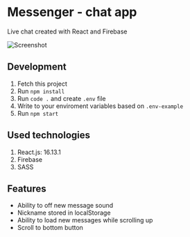 # Messenger - chat app

Live chat created with React and Firebase

![Screenshot](https://i.imgur.com/bUXGbsD.png)

## Development

1. Fetch this project
2. Run `npm install`
3. Run `code .` and create `.env` file
4. Write to your enviroment variables based on `.env-example`
5. Run `npm start`

## Used technologies

1. React.js: 16.13.1
2. Firebase
3. SASS

## Features

- Ability to off new message sound
- Nickname stored in localStorage
- Ability to load new messages while scrolling up
- Scroll to bottom button
